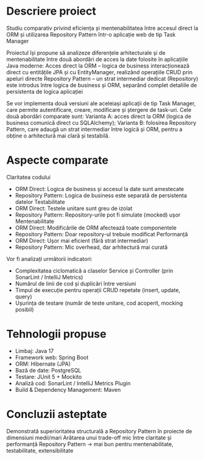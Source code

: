 # Descriere proiect
Studiu comparativ privind eficiența și mentenabilitatea între accesul direct la ORM și utilizarea Repository Pattern într-o aplicație web de tip Task Manager

Proiectul își propune să analizeze diferențele arhitecturale și de mentenabilitate între două abordări de acces la date folosite în aplicațiile Java moderne:
Acces direct la ORM – logica de business interacționează direct cu entitățile JPA și cu EntityManager, realizând operațiile CRUD prin apeluri directe 
Repository Pattern – un strat intermediar dedicat (Repository) este introdus între logica de business și ORM, separând complet detaliile de persistenta de logica aplicației

Se vor implementa două versiuni ale aceleiași aplicații de tip Task Manager, care permite autentificare, creare, modificare și ștergere de task-uri.
Cele două abordări comparate sunt:
Varianta A: acces direct la ORM (logica de business comunică direct cu SQLAlchemy);
Varianta B: folosirea Repository Pattern, care adaugă un strat intermediar între logică și ORM, pentru a obține o arhitectură mai clară și testabilă.

# Aspecte comparate
Claritatea codului
- ORM Direct: Logica de business și accesul la date sunt amestecate
- Repository Pattern: Logica de business este separată de persistenta datelor
Testabilitate
- ORM Direct: Testele unitare sunt greu de izolat
- Repository Pattern: Repository-urile pot fi simulate (mocked) ușor
Mentenabilitate
- ORM Direct: Modificările de ORM afectează toate componentele
- Repository Pattern: Doar repository-ul trebuie modificat
Performanță
- ORM Direct: Ușor mai eficient (fără strat intermediar)
- Repository Pattern: Mic overhead, dar arhitectură mai curată

Vor fi analizați următorii indicatori:
- Complexitatea ciclomatică a claselor Service și Controller (prin SonarLint / IntelliJ Metrics)
- Numărul de linii de cod și duplicări între versiuni
- Timpul de execuție pentru operații CRUD repetate (insert, update, query)
- Ușurința de testare (număr de teste unitare, cod acoperit, mocking posibil)

# Tehnologii propuse
- Limbaj: Java 17
- Framework web: Spring Boot
- ORM: Hibernate (JPA)
- Bază de date: PostgreSQL
- Testare:	JUnit 5 + Mockito
- Analiză cod:	SonarLint / IntelliJ Metrics Plugin
- Build & Dependency Management:	Maven

# Concluzii asteptate
Demonstrată superioritatea structurală a Repository Pattern în proiecte de dimensiuni medii/mari
Arătarea unui trade-off mic între claritate și performanță
Repository Pattern → mai bun pentru mentenabilitate, testabilitate, extensibilitate
